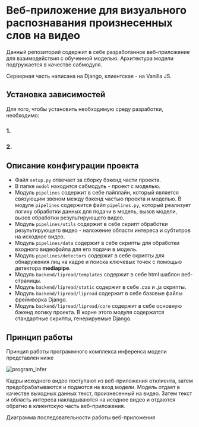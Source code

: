 # Веб-приложение для визуального распознавания произнесенных слов на видео

Данный репозиторий содержит в себе разработанное веб-приложение для взаимодействия с обученной моделью. Архитектура модели подгружается в качестве сабмодуля. 

Серверная часть написана на Django, клиентская - на Vanilla JS.

## Установка зависимостей
Для того, чтобы установить необходимую среду разработки, необходимо:

### 1. 

### 2. 

## Описание конфигурации проекта

- Файл `setup.py` отвечает за сборку бэкенд части проекта.
- В папке `model` находится сабмодуль - проект с моделью.
- Модуль `pipelines` содержит в себе пайплайн, который является связующим звеном между бэкенд частью проекта и моделью. В модуле `pipelines` содержится файл `pipelines.py`, который реализует логику обработки данных для подачи в модель, вызов модели, вызов обработки результирующего видео.
- Модуль `pipelines/utils` содержит в себе скрипт обработки результирующего видео - наложение области интереса и субтитров на исходное видео.
- Модуль `pipelines/data` содержит в себе скрипты для обработки входного видеофайла для его подачи в модель.
- Модуль `pipelines/detectors` содержит в себе скрипты для обнаружения лиц на кадре и поиска ключевых точек с помощью детектора **mediapipe**.
- Модуль `backend/lipread/templates` содержит в себе html шаблон веб-страницы.
- Модуль `backend/lipread/static` содержит в себе *.css* и *.js* скрипты.
- Модуль `backend/lipread/lipread` содержит в себе базовые файлы фреймворка Django. 
- Модуль `backend/lipread/lipread/core` содержит в себе основную бэкенд логику проекта. В корне этого модуля содержатся стандартные скрипты, генерируемые Django.

## Принцип работы

Принцип работы программного комплекса инференса модели представлен ниже

![program_infer](https://github.com/sadevans/EfLipSystem/assets/82286355/4fede64a-3d2b-4d0f-b3f3-55e6857c1b78)

Кадры исходного видео поступают из веб-приложения отклиента, затем предобрабатываются и подаются на вход модели. Модель отдает в качестве выходных данных текст, произнесенный на видео. Затем текст и область интереса накладываются на исодное видео и отдаются обратно в клиентскую часть веб-приложения.


Диаграмма последовательности работы веб-приложения 
